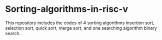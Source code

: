 # Sorting-algorithms-in-risc-v
This repository includes the codes of 4 sorting algorithms insertion sort, selection sort, quick sort, merge sort, and one searching algorithm binary search.
